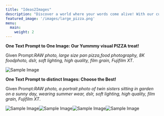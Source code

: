 ```yaml
---
title: "Ideas2Images"
description: "Discover a world where your words come alive! With our cutting-edge AI technology, transform your textual ideas into captivating visuals in just a few clicks.Whether you’re looking for a single image or exploring distinct designs for your prompt, we’ve got you covered.Dive into a seamless experience tailored to your creative vision."
featured_image: '/images/large_pizza.png'
menu:
  main:
    weight: 2
---
```

**One Text Prompt to One Image: Our Yummmy visual PIZZA treat!**

Given Prompt:_RAW photo, large size pan pizza,food photography, 8K foodphoto, dslr, soft lighting, high quality, film grain, Fujifilm XT_.

![Sample Image](/images/large_pizza.png)





**One Text Prompt to distinct Images: Choose the Best!**

Given Prompt:_RAW photo, a portrait photo of twin sisters sitting in garden on a sunny day, wearing summer wear, dslr, soft lighting, high quality, film grain, Fujifilm XT_.

![Sample Image](/images/twin1.png)![Sample Image](/images/twin2.png)![Sample Image](/images/twin3.png)![Sample Image](/images/twin4.png)
